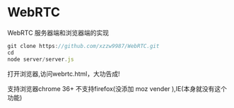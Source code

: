 # WebRTC
WebRTC 服务器端和浏览器端的实现
```javascript
git clone https://github.com/xzzw9987/WebRTC.git
cd 
node server/server.js
```
打开浏览器,访问webrtc.html，大功告成!

支持浏览器chrome 36+
不支持firefox(没添加 moz vender ),IE(本身就没有这个功能)
